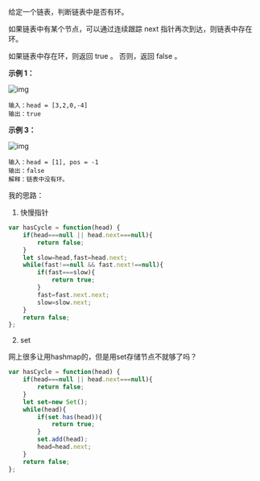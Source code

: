 给定一个链表，判断链表中是否有环。

如果链表中有某个节点，可以通过连续跟踪 next 指针再次到达，则链表中存在环。 

如果链表中存在环，则返回 true 。 否则，返回 false 。

**示例 1：**

![img](https://assets.leetcode-cn.com/aliyun-lc-upload/uploads/2018/12/07/circularlinkedlist.png)

```
输入：head = [3,2,0,-4]
输出：true
```

**示例 3：**

![img](https://assets.leetcode-cn.com/aliyun-lc-upload/uploads/2018/12/07/circularlinkedlist_test3.png)

```
输入：head = [1], pos = -1
输出：false
解释：链表中没有环。
```

我的思路：

1. 快慢指针

```js
var hasCycle = function(head) {
    if(head===null || head.next===null){
        return false;
    }
    let slow=head,fast=head.next;
    while(fast!==null && fast.next!==null){
        if(fast===slow){
            return true;
        }
        fast=fast.next.next;
        slow=slow.next;
    }
    return false;
};
```

2. set

网上很多让用hashmap的，但是用set存储节点不就够了吗？

```js
var hasCycle = function(head) {
    if(head===null || head.next===null){
        return false;
    }
    let set=new Set();
    while(head){
        if(set.has(head)){
            return true;
        }
        set.add(head);
        head=head.next;
    }
    return false;
};
```

